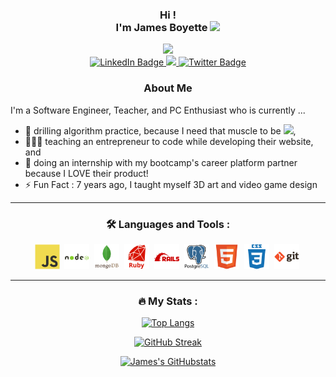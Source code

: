 <!-- <div id="header"> -->

<h3 align="center">
  <div>Hi !
  </div>
  <div>I'm James Boyette <img
    src="https://media.giphy.com/media/hvRJCLFzcasrR4ia7z/giphy.gif"
    width="30px"
  /></div>

</h3>

<!-- </div> -->

<div align="center">
	<a href="https://myoctocat.dev/@sou7hernsaint/octocat">
		<img
			src="https://raw.githubusercontent.com/sou7hernsaint/sou7hernsaint/main/octoJames2.png"
			width="200"
		/>
	</a>
	<div id="badges">
		<a href="https://www.linkedin.com/in/james-boyette/">
			<img
				src="https://img.shields.io/badge/LinkedIn-blue?style=for-the-badge&logo=linkedin&logoColor=white"
				alt="LinkedIn Badge"
			/>
		</a>
		<a href="https://www.james-boyette.com">
			<img
				src="https://img.shields.io/badge/Portfolio-blue?style=for-the-badge&logoColor=white&logo=corsair"
			/>
		</a>
		<a href="https://www.twitter.com/sou7hernsaint">
			<img
				src="https://img.shields.io/badge/Twitter-blue?style=for-the-badge&logo=twitter&logoColor=white"
				alt="Twitter Badge"
			/>
		</a>
	</div>
</div>

<div id="header"></div>

<!-- <div align="center"></div> -->
<h3 align="center">About Me</h3>
<container align="left">
  <div>I'm a Software Engineer, Teacher, and PC Enthusiast who is currently ...
    <ul>
      <li>🌱 drilling algorithm practice, because I need that muscle to be  <img src="https://media.giphy.com/media/ZeMfdHufqiKGoBKuz0/giphy.gif"
    width="30px"></img>,</li>
      <li>👨🏻‍🏫 teaching an entrepreneur to code while developing their website, and</li>
      <li>💬 doing an internship with my bootcamp's career platform partner because I LOVE their product!</li>
      <li>⚡ Fun Fact : 7 years ago, I taught myself 3D art and video game design</li>
    </ul>
  </div>
</container>

---

<h3 align="center"> 🛠️ Languages and Tools : </h3>

<!-- |  Syntax   | Description |
| :-------: | :---------: |
|  Header   |    Title    |
| Paragraph |    Text     | -->

<div align="center">
      <img
        src="https://github.com/devicons/devicon/blob/master/icons/javascript/javascript-original.svg"
        title="JavaScript"
        alt="JavaScript"
        width="40"
        height="40"
        font-size="10px"
      />&nbsp;
      <img
        src="https://github.com/devicons/devicon/blob/master/icons/nodejs/nodejs-original-wordmark.svg"
        title="NodeJS"
        alt="NodeJS"
        width="40"
        height="40"
        font-size="10px"
      />&nbsp;
      <img
        src="https://github.com/devicons/devicon/blob/master/icons/mongodb/mongodb-original-wordmark.svg"
        title="MongoDB"
        alt="MongoDB"
        width="40"
        height="40"
        font-size="10px"
      />&nbsp;
      <img
        src="https://github.com/devicons/devicon/blob/master/icons/ruby/ruby-plain-wordmark.svg"
        title="Ruby"
        alt="Ruby"
        width="40"
        height="40"
        font-size="10px"
      />&nbsp;
      <img
        src="https://github.com/devicons/devicon/blob/master/icons/rails/rails-plain-wordmark.svg"
        title="Rails"
        alt="Rails"
        width="40"
        height="40"
        font-size="10px"
      />&nbsp;
      <img
        src="https://github.com/devicons/devicon/blob/master/icons/postgresql/postgresql-original-wordmark.svg"
        title="PostgreSQL"
        alt="PostgreSQL"
        width="40"
        height="40"
        font-size="10px"
        />&nbsp;
      <img
        src="https://github.com/devicons/devicon/blob/master/icons/html5/html5-original.svg"
        title="HTML5"
        alt="HTML"
        width="40"
        height="40"
        font-size="10px"
      />&nbsp;
      <img
        src="https://github.com/devicons/devicon/blob/master/icons/css3/css3-plain-wordmark.svg"
        title="CSS3"
        alt="CSS"
        width="40"
        height="40"
        font-size="10px"
      />&nbsp;
      <img
        src="https://github.com/devicons/devicon/blob/master/icons/git/git-original-wordmark.svg"
        title="Git"
        **alt="Git"
        width="40"
        height="40"
        font-size="10px"
      />&nbsp;
</div>

---

<h3 align="center"> 🔥 My Stats :</h3>

<container align="center">
  <div align="center">

  <!-- [![Top Langs](https://github-readme-stats.vercel.app/api/top-langs/?username=sou7hernsaint&theme=gruvbox&bg_color=55,FEFFEE,9C9E6D,9C9E6D,9C9E6D,C1C381,072846,031321&title_color=FFC302&text_color=fff&icon_color=faee0c&langs_count=10&layout=compact)](https://github.com/anuraghazra/github-readme-stats) -->

[![Top Langs](https://github-readme-stats.vercel.app/api/top-langs/?username=sou7hernsaint&theme=gruvbox&bg_color=031321&title_color=FFC01D&text_color=fff&icon_color=faee0c&langs_count=8&layout=compact)](https://github.com/anuraghazra/github-readme-stats)

  </div>
  <div align="center">

[![GitHub Streak](http://github-readme-streak-stats.herokuapp.com?user=sou7hernsaint&theme=gruvbox&date_format=M%20j%5B%2C%20Y%5D&background=031321&ring=C1C381&sideNums=FEFFEE&fire=FFC01D&currStreakLabel=FFC01D&dates=D3D58D&border=072846&currStreakNum=FEFFEE&sideLabels=FFD146&stroke=0B466A)](https://git.io/streak-stats)

  </div>
  <div align="center">

  <!-- [![James's GitHubstats](https://github-readme-stats.vercel.app/api?username=sou7hernsaint&theme=gruvbox&show_icons=true&bg_color=30,FEFFEE,9C9E6D,9C9E6D,C1C381,072846,031321&title_color=FFC302&text_color=fff&icon_color=faee0c)](https://github.com/anuraghazra/github-readme-stats) -->

[![James's GitHubstats](https://github-readme-stats.vercel.app/api?username=sou7hernsaint&theme=gruvbox&show_icons=true&bg_color=031321&title_color=FFC01D&text_color=fff&icon_color=D3D58D)](https://github.com/anuraghazra/github-readme-stats)

  </div>
</container>
<!-- --- ### :writing_hand: Blog Posts : -->
<!-- BLOG-POST-LIST:START -->
<!-- - [Deploying My First GitHub App with
Probot](https://dev.to/github/developing-my-first-github-app-with-probot-3g0p) -
[Teaching to Empower: How to Support Junior
Engineers](https://blackgirlbytes.dev/how-to-support-early-career-developers) -
[How to Create the Perfect README for Your Open Source
Project](https://dev.to/github/how-to-create-the-perfect-readme-for-your-open-source-project-1k69)
- [Make your first contribution to a GitHub
Action!](https://dev.to/github/how-to-edit-a-github-action-3j14) -->
<!-- BLOG-POST-LIST:END -->
